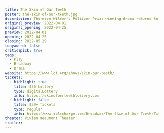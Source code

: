 ```yaml
---
title: The Skin of Our Teeth 
poster: the-skin-of-our-teeth.jpg
description: Thornton Wilder's Pulitzer Prize-winning drama returns to Broadway.
original_preview: 2022-04-01
original_opening: 2022-04-25
preview: 2022-04-01
opening: 2022-04-25
closing: 2022-05-29
tonyaward: false
criticspick: true
tags: 
  - Play
  - Broadway
  - Drama
website: https://www.lct.org/shows/skin-our-teeth/
tickets:
  - highlight: true
    title: $30 Lottery
    type: digitalLottery
    info: https://skinofourteethlottery.com
  - highlight: false
    title: $39+ Tickets
    type: regular
    info: https://www.telecharge.com/Broadway/The-Skin-of-Our-Teeth/Ticket
theater: Vivian Beaumont Theater
trailer: 
---
```

